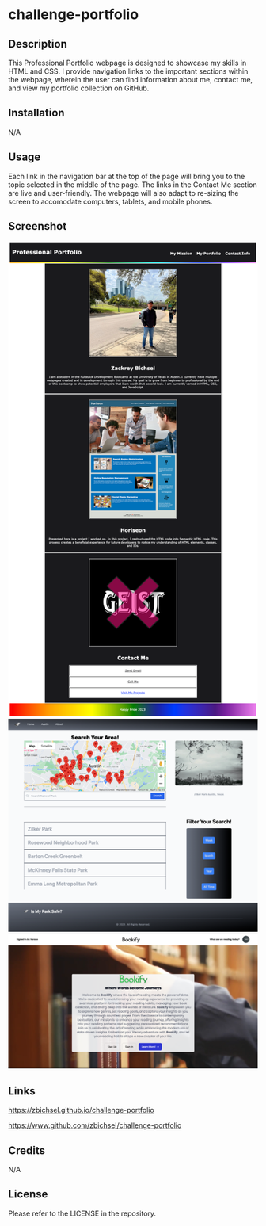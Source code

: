 # challenge-portfolio

## Description

This Professional Portfolio webpage is designed to showcase my skills in HTML and CSS. I provide navigation links to the important sections within the webpage, wherein the user can find information about me, contact me, and view my portfolio collection on GitHub.


## Installation

N/A

## Usage

Each link in the navigation bar at the top of the page will bring you to the topic selected in the middle of the page. The links in the Contact Me section are live and user-friendly. The webpage will also adapt to re-sizing the screen to accomodate computers, tablets, and mobile phones.

## Screenshot

![Screenshot](./assets/images/challenge-portfolio-0203.png)
![Screenshot](./assets/images/is-my-park-safe-01.png)
![Screenshot](./assets/images/Bookify.png)

## Links

https://zbichsel.github.io/challenge-portfolio

https://www.github.com/zbichsel/challenge-portfolio

## Credits

N/A

## License

Please refer to the LICENSE in the repository.